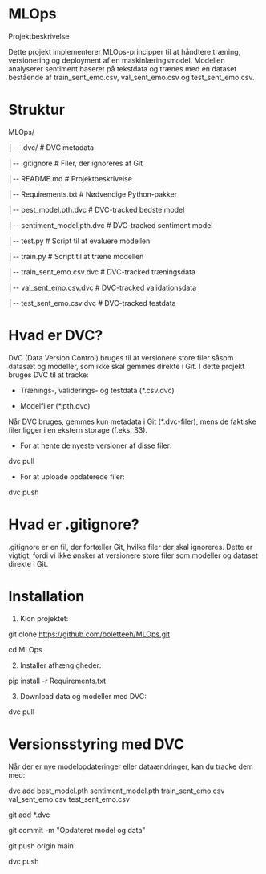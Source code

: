 # MLOps

Projektbeskrivelse

Dette projekt implementerer MLOps-principper til at håndtere træning, versionering og deployment af en maskinlæringsmodel. Modellen analyserer sentiment baseret på tekstdata og trænes med en dataset bestående af train_sent_emo.csv, val_sent_emo.csv og test_sent_emo.csv.

# Struktur
MLOps/

│-- .dvc/                  # DVC metadata

│-- .gitignore             # Filer, der ignoreres af Git

│-- README.md              # Projektbeskrivelse

│-- Requirements.txt       # Nødvendige Python-pakker

│-- best_model.pth.dvc     # DVC-tracked bedste model

│-- sentiment_model.pth.dvc # DVC-tracked sentiment model

│-- test.py                # Script til at evaluere modellen

│-- train.py               # Script til at træne modellen

│-- train_sent_emo.csv.dvc # DVC-tracked træningsdata

│-- val_sent_emo.csv.dvc   # DVC-tracked validationsdata

│-- test_sent_emo.csv.dvc  # DVC-tracked testdata

# Hvad er DVC?
DVC (Data Version Control) bruges til at versionere store filer såsom datasæt og modeller, som ikke skal gemmes direkte i Git. I dette projekt bruges DVC til at tracke:

- Trænings-, validerings- og testdata (*.csv.dvc)

- Modelfiler (*.pth.dvc)

Når DVC bruges, gemmes kun metadata i Git (*.dvc-filer), mens de faktiske filer ligger i en ekstern storage (f.eks. S3).

- For at hente de nyeste versioner af disse filer:

dvc pull

- For at uploade opdaterede filer:

dvc push

# Hvad er .gitignore?
.gitignore er en fil, der fortæller Git, hvilke filer der skal ignoreres. Dette er vigtigt, fordi vi ikke ønsker at versionere store filer som modeller og dataset direkte i Git.



# Installation
1. Klon projektet:
   
git clone https://github.com/boletteeh/MLOps.git

cd MLOps

2. Installer afhængigheder:
   
pip install -r Requirements.txt

3. Download data og modeller med DVC:
   
dvc pull

# Versionsstyring med DVC
Når der er nye modelopdateringer eller dataændringer, kan du tracke dem med:

dvc add best_model.pth sentiment_model.pth train_sent_emo.csv val_sent_emo.csv test_sent_emo.csv

git add *.dvc

git commit -m "Opdateret model og data"

git push origin main

dvc push
